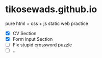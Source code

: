 # tikosewads.github.io
pure html + css + js static web practice
- [x] CV Section
- [x] Form input Section
- [ ] Fix stupid crossword puzzle
- [ ] ..
